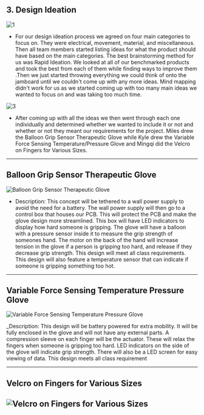 ## 3. Design Ideation

![1](https://user-images.githubusercontent.com/122709159/213965963-f8247255-c0f5-45f7-b8b9-de3b4387599c.png) 

* For our design ideation process we agreed on four main categories to focus on. They were electrical, movement, material, and miscellaneous. Then all team members started listing ideas for what the product should have based on the main categories. The best brainstorming method for us was Rapid Ideation. We looked at all of our benchmarked products and took the best from each of them while finding ways to improve them .Then we just started throwing everything we could think of onto the jamboard until we couldn't come up with any more ideas. Mind mapping didn't work for us as we started coming up with too many main ideas we wanted to focus on and was taking too much time. 

![3](https://user-images.githubusercontent.com/122709159/213966327-d724d5fc-da0b-442a-a4be-13c727f222c8.png)

* After coming up with all the ideas we then went through each one individually and determined whether we wanted to include it or not and whether or not they meant our requirements for the project. Miles drew the Balloon Grip Sensor Therapeutic Glove while Kyle drew the Variable Force Sensing Temperature/Pressure Glove and Mingqi did the Velcro on Fingers for Various Sizes.

---
**Balloon Grip Sensor Therapeutic Glove**
---
![Balloon Grip Sensor Therapeutic Glove](https://user-images.githubusercontent.com/122709159/213966462-f60028a3-5916-4f63-95ae-82ab78ccc513.png)

* Description: 
This concept will be tethered to a wall power supply to avoid the need for a battery\. The wall power supply will then go to a control box that houses our PCB\. This will protect the PCB and make the glove design more streamlined\. This box will have LED indicators to display how hard someone is gripping\. The glove will have a balloon with a pressure sensor inside it to measure the grip strength of someones hand\. The motor on the back of the hand will increase tension in the glove if a person is gripping too hard, and release if they decrease grip strength\. This design will meet all class requirements\. This design will also feature a temperature sensor that can indicate if someone is gripping something too hot\.

---
**Variable Force Sensing Temperature Pressure Glove**
---
![Variable Force Sensing Temperature Pressure Glove](https://user-images.githubusercontent.com/122709159/213966564-2cba5767-babe-4e55-85ea-b9585db0051f.png)

_Description: 
This design will be battery powered for extra mobility\. It will be fully enclosed in the glove and will not have any external parts\. A compression sleeve on each finger will be the actuator\. These will relax the fingers when someone is gripping too hard\. LED indicators on the side of the glove will indicate grip strength\. There will also be a LED screen for easy viewing of data\. This design meets all class requirement

--- 
**Velcro on Fingers for Various Sizes**
---
![Velcro on Fingers for Various Sizes](https://user-images.githubusercontent.com/122709159/213966611-4041dacc-41a9-4ff9-aeaa-34a482402d6a.jpg)
---
